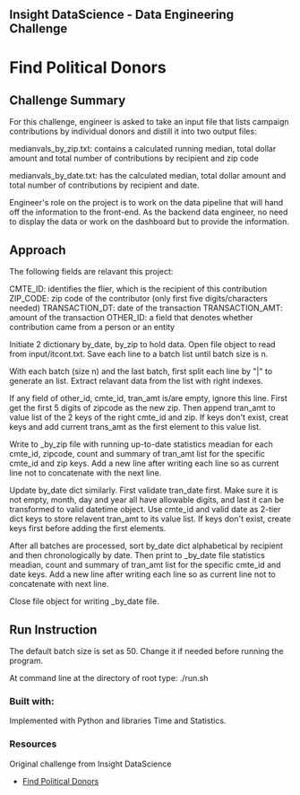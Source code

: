 ## Insight DataScience - Data Engineering Challenge

# Find Political Donors


## Challenge Summary

For this challenge, engineer is asked to take an input file that lists campaign contributions by individual donors and distill it into two output files:

medianvals_by_zip.txt: contains a calculated running median, total dollar amount and total number of contributions by recipient and zip code

medianvals_by_date.txt: has the calculated median, total dollar amount and total number of contributions by recipient and date.

Engineer's role on the project is to work on the data pipeline that will hand off the information to the front-end. As the backend data engineer, no need to display the data or work on the dashboard but to provide the information.


## Approach

The following fields are relavant this project:

CMTE_ID: identifies the flier, which  is the recipient of this contribution
ZIP_CODE: zip code of the contributor (only first five digits/characters needed)
TRANSACTION_DT: date of the transaction
TRANSACTION_AMT: amount of the transaction
OTHER_ID: a field that denotes whether contribution came from a person or an entity

Initiate 2 dictionary by_date, by_zip to hold data.  Open file object to read from input/itcont.txt.  Save each line to a batch list until batch size is n.

With each batch (size n) and the last batch, first split each line by "|" to generate
an list.  Extract relavant data from the list with right indexes.

If any field of other_id, cmte_id, tran_amt is/are empty, ignore this line.  First get the first 5 digits of zipcode as the new zip.  Then append tran_amt to value list of the 2 keys of the right cmte_id and zip.  If keys don't exist, creat keys and add current trans_amt as the first element to this value list.

Write to _by_zip file with running up-to-date statistics meadian for each cmte_id, zipcode, count and summary of tran_amt list for the specific cmte_id and zip keys.  Add a new line after writing each line so as current line not to concatenate with the next line.

Update by_date dict similarly. First validate tran_date first.  Make sure it is not empty, month, day and year all have allowable digits, and last it can be transformed to valid datetime object.  Use cmte_id and valid date as 2-tier dict keys to store relavent tran_amt to its value list.  If keys don't exist, create keys first before adding the first elements.

After all batches are processed, sort by_date dict alphabetical by recipient and then chronologically by date.  Then print to _by_date file statistics meadian, count and summary of tran_amt list for the specific cmte_id and date keys.  Add a new line after writing each line so as current line not to concatenate with next line.

Close file object for writing _by_date file.


## Run Instruction

The default batch size is set as 50.  Change it if needed before running the program.

At command line at the directory of root type:
./run.sh



### Built with:

Implemented with Python and libraries Time and Statistics.


### Resources

Original challenge from Insight DataScience
- [Find Political Donors](https://github.com/InsightDataScience/find-political-donors)

